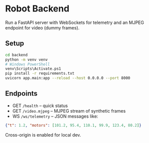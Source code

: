 # Robot Backend

Run a FastAPI server with WebSockets for telemetry and an MJPEG endpoint for video (dummy frames).

## Setup

```bash
cd backend
python -m venv venv
# Windows PowerShell
venv\Scripts\Activate.ps1
pip install -r requirements.txt
uvicorn app.main:app --reload --host 0.0.0.0 --port 8000
```

## Endpoints
- GET `/health` – quick status
- GET `/video.mjpeg` – MJPEG stream of synthetic frames
- WS `/ws/telemetry` – JSON messages like:

```json
{"t": 1.2, "motors": [101.2, 95.4, 110.1, 99.9, 123.4, 80.2]}
```

Cross-origin is enabled for local dev.


